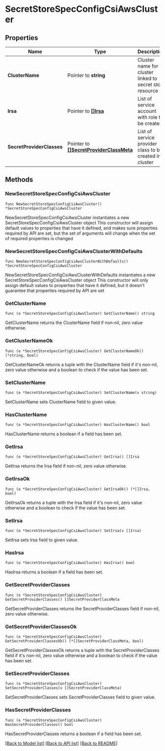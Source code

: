 # SecretStoreSpecConfigCsiAwsCluster

## Properties

Name | Type | Description | Notes
------------ | ------------- | ------------- | -------------
**ClusterName** | Pointer to **string** | Cluster name for cluster linked to secret store resource | [optional] 
**Irsa** | Pointer to [**[]Irsa**](Irsa.md) | List of service account with role to be created | [optional] 
**SecretProviderClasses** | Pointer to [**[]SecretProviderClassMeta**](SecretProviderClassMeta.md) | List of service provider class to be created in cluster | [optional] 

## Methods

### NewSecretStoreSpecConfigCsiAwsCluster

`func NewSecretStoreSpecConfigCsiAwsCluster() *SecretStoreSpecConfigCsiAwsCluster`

NewSecretStoreSpecConfigCsiAwsCluster instantiates a new SecretStoreSpecConfigCsiAwsCluster object
This constructor will assign default values to properties that have it defined,
and makes sure properties required by API are set, but the set of arguments
will change when the set of required properties is changed

### NewSecretStoreSpecConfigCsiAwsClusterWithDefaults

`func NewSecretStoreSpecConfigCsiAwsClusterWithDefaults() *SecretStoreSpecConfigCsiAwsCluster`

NewSecretStoreSpecConfigCsiAwsClusterWithDefaults instantiates a new SecretStoreSpecConfigCsiAwsCluster object
This constructor will only assign default values to properties that have it defined,
but it doesn't guarantee that properties required by API are set

### GetClusterName

`func (o *SecretStoreSpecConfigCsiAwsCluster) GetClusterName() string`

GetClusterName returns the ClusterName field if non-nil, zero value otherwise.

### GetClusterNameOk

`func (o *SecretStoreSpecConfigCsiAwsCluster) GetClusterNameOk() (*string, bool)`

GetClusterNameOk returns a tuple with the ClusterName field if it's non-nil, zero value otherwise
and a boolean to check if the value has been set.

### SetClusterName

`func (o *SecretStoreSpecConfigCsiAwsCluster) SetClusterName(v string)`

SetClusterName sets ClusterName field to given value.

### HasClusterName

`func (o *SecretStoreSpecConfigCsiAwsCluster) HasClusterName() bool`

HasClusterName returns a boolean if a field has been set.

### GetIrsa

`func (o *SecretStoreSpecConfigCsiAwsCluster) GetIrsa() []Irsa`

GetIrsa returns the Irsa field if non-nil, zero value otherwise.

### GetIrsaOk

`func (o *SecretStoreSpecConfigCsiAwsCluster) GetIrsaOk() (*[]Irsa, bool)`

GetIrsaOk returns a tuple with the Irsa field if it's non-nil, zero value otherwise
and a boolean to check if the value has been set.

### SetIrsa

`func (o *SecretStoreSpecConfigCsiAwsCluster) SetIrsa(v []Irsa)`

SetIrsa sets Irsa field to given value.

### HasIrsa

`func (o *SecretStoreSpecConfigCsiAwsCluster) HasIrsa() bool`

HasIrsa returns a boolean if a field has been set.

### GetSecretProviderClasses

`func (o *SecretStoreSpecConfigCsiAwsCluster) GetSecretProviderClasses() []SecretProviderClassMeta`

GetSecretProviderClasses returns the SecretProviderClasses field if non-nil, zero value otherwise.

### GetSecretProviderClassesOk

`func (o *SecretStoreSpecConfigCsiAwsCluster) GetSecretProviderClassesOk() (*[]SecretProviderClassMeta, bool)`

GetSecretProviderClassesOk returns a tuple with the SecretProviderClasses field if it's non-nil, zero value otherwise
and a boolean to check if the value has been set.

### SetSecretProviderClasses

`func (o *SecretStoreSpecConfigCsiAwsCluster) SetSecretProviderClasses(v []SecretProviderClassMeta)`

SetSecretProviderClasses sets SecretProviderClasses field to given value.

### HasSecretProviderClasses

`func (o *SecretStoreSpecConfigCsiAwsCluster) HasSecretProviderClasses() bool`

HasSecretProviderClasses returns a boolean if a field has been set.


[[Back to Model list]](../README.md#documentation-for-models) [[Back to API list]](../README.md#documentation-for-api-endpoints) [[Back to README]](../README.md)


